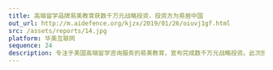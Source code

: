```yaml
---
title: 高端留学品牌易美教育获数千万元战略投资，投资方为易居中国
out_url: http://m.aidefence.org/kjzx/2019/01/26/oiuvj1gf.html
src: /assets/reports/14.jpg
platform: 华美互联网
sequence: 24
description: 专注于美国高端留学咨询服务的易美教育，宣布完成数千万元战略投资。此次投资方是易居中国。易美教育创始人兼CEO崔易宁向媒体透露，本轮融资将用于扩大品牌建设，深化中美市场的布局以及完成集团化管理进程。
---
```

